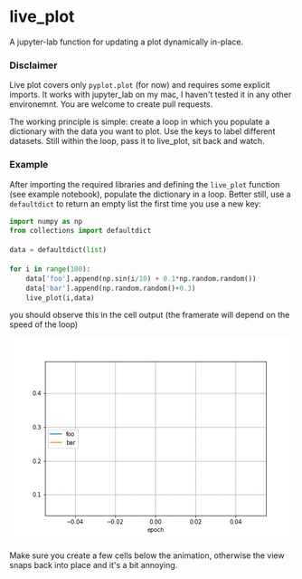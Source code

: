 # live_plot
A jupyter-lab function for updating a plot dynamically in-place.

### Disclaimer
Live plot covers only `pyplot.plot` (for now) and requires some explicit imports. It works with jupyter_lab on my mac, I haven't tested it in any other environemnt. You are welcome to create pull requests.


The working principle is simple: create a loop in which you populate a dictionary with the data you want to plot. Use the keys to label different datasets. Still within the loop, pass it to live_plot, sit back and watch.

### Example
After importing the required libraries and defining the `live_plot` function (see example notebook), populate the dictionary in a loop. Better still, use a `defaultdict` to return an empty list the first time you use a new key:

```python
import numpy as np
from collections import defaultdict

data = defaultdict(list)

for i in range(100):
    data['foo'].append(np.sin(i/10) + 0.1*np.random.random())
    data['bar'].append(np.random.random()+0.3)
    live_plot(i,data)
```

you should observe this in the cell output (the framerate will depend on the speed of the loop)

![live plot animation](https://github.com/ziofil/live_plot/blob/master/animation.gif)

Make sure you create a few cells below the animation, otherwise the view snaps back into place and it's a bit annoying.

